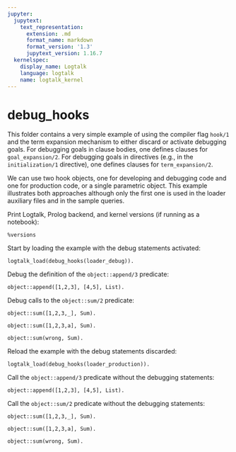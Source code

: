 ```yaml
---
jupyter:
  jupytext:
    text_representation:
      extension: .md
      format_name: markdown
      format_version: '1.3'
      jupytext_version: 1.16.7
  kernelspec:
    display_name: Logtalk
    language: logtalk
    name: logtalk_kernel
---
```


<!--
________________________________________________________________________

This file is part of Logtalk <https://logtalk.org/>  
SPDX-FileCopyrightText: 1998-2025 Paulo Moura <pmoura@logtalk.org>  
SPDX-License-Identifier: Apache-2.0

Licensed under the Apache License, Version 2.0 (the "License");
you may not use this file except in compliance with the License.
You may obtain a copy of the License at

    http://www.apache.org/licenses/LICENSE-2.0

Unless required by applicable law or agreed to in writing, software
distributed under the License is distributed on an "AS IS" BASIS,
WITHOUT WARRANTIES OR CONDITIONS OF ANY KIND, either express or implied.
See the License for the specific language governing permissions and
limitations under the License.
________________________________________________________________________
-->

# debug_hooks

This folder contains a very simple example of using the compiler flag
`hook/1` and the term expansion mechanism to either discard or activate
debugging goals. For debugging goals in clause bodies, one defines clauses
for `goal_expansion/2`. For debugging goals in directives (e.g., in the
`initialization/1` directive), one defines clauses for `term_expansion/2`.

We can use two hook objects, one for developing and debugging code and
one for production code, or a single parametric object. This example
illustrates both approaches although only the first one is used in the
loader auxiliary files and in the sample queries.

Print Logtalk, Prolog backend, and kernel versions (if running as a notebook):

```logtalk
%versions
```

Start by loading the example with the debug statements activated:

```logtalk
logtalk_load(debug_hooks(loader_debug)).
```

Debug the definition of the `object::append/3` predicate:

```logtalk
object::append([1,2,3], [4,5], List).
```

<!--
Recursive case: append([2, 3], [4, 5], _G340)
Recursive case: append([3], [4, 5], _G347)
Recursive case: append([], [4, 5], _G354)
Base case: append([], [4, 5], [4, 5])

List = [1, 2, 3, 4, 5].
-->

Debug calls to the `object::sum/2` predicate:

```logtalk
object::sum([1,2,3,_], Sum).
```

<!--
Exception: error(instantiation_error, number::check(_G433), object)
-->

```logtalk
object::sum([1,2,3,a], Sum).
```

<!--
Exception: error(type_error(number, a), number::check(a), object)
-->

```logtalk
object::sum(wrong, Sum).
```

<!--
Exception: error(type_error(list, wrong), list::check(wrong), object)
-->

Reload the example with the debug statements discarded:

```logtalk
logtalk_load(debug_hooks(loader_production)).
```

Call the `object::append/3` predicate without the debugging statements:

```logtalk
object::append([1,2,3], [4,5], List).
```

<!--
List = [1, 2, 3, 4, 5].
-->

Call the `object::sum/2` predicate without the debugging statements:

```logtalk
object::sum([1,2,3,_], Sum).
```

<!--
Exception: instantiation_error
-->

```logtalk
object::sum([1,2,3,a], Sum).
```

<!--
Exception: type_error(evaluable, a/0)
-->

```logtalk
object::sum(wrong, Sum).
```

<!--
false.
-->
